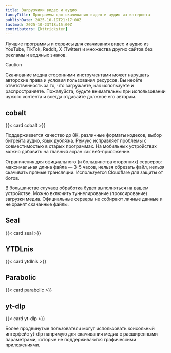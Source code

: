 ```yaml
---
title: Загрузчики видео и аудио
fancyTitle: Программы для скачивания видео и аудио из интернета
publishDate: 2025-10-19T21:17:00Z
lastmod: 2025-10-23T18:15:00Z
contributors: [kttrickster]
---
```


Лучшие программы и сервисы для скачивания видео и аудио из YouTube, TikTok,
Reddit, X (Twitter) и множества других сайтов без рекламы и водяных знаков.

<!--more-->

> [!caution]
> Скачивание медиа сторонними инструментами может нарушать авторские права и
условия пользования ресурсов. Вы несёте ответственность за то, что загружаете,
как используете и распространяете. Пожалуйста, будьте внимательны при
использовании чужого контента и всегда отдавайте должное его авторам.

## cobalt

{{< card cobalt >}}

Поддерживается качество до 8K, различные форматы кодеков, выбор битрейта аудио,
язык дубляжа. [Ремукс](https://cobalt.tools/remux) исправляет проблемы с
совместимостью в старых программах. На мобильных устройствах можно добавить на
главный экран как веб-приложение.

Ограничения для официального (и большинства сторонних) серверов: максимальная
длина файла — 3–5 часов, нельзя обрезать файл, нельзя скачивать прямые
трансляции. Используется Cloudflare для защиты от ботов.

В большинстве случаев обработка будет выполняться на вашем устройстве. Можно
включить туннелирование (проксирование) загрузки медиа. Официальные серверы не
собирают личные данные и не хранят скачанные файлы.

## Seal

{{< card seal >}}

## YTDLnis

{{< card ytdlnis >}}

## Parabolic

{{< card parabolic >}}

## yt-dlp

{{< card yt-dlp >}}

Более продвинутые пользователи могут использовать консольный интерфейс yt-dlp
напрямую для скачивания медиа с расширенными параметрами, которые не
поддерживаются графическими приложениями.
